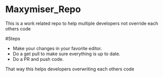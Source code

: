 # Maxymiser_Repo
This is a work related repo to help multiple developers not override each others code

#Steps
- Make your changes in your favorite editor.
- Do a get pull to make sure everything is up to date.
- Do a PR and push code.

That way this helps developers overwriting each others code
